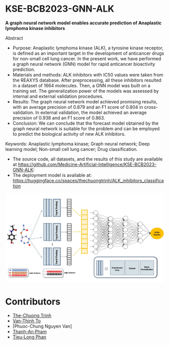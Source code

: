 # KSE-BCB2023-GNN-ALK

**A graph neural network model enables accurate prediction of Anaplastic lymphoma kinase inhibitors**

Abstract
- Purpose: Anaplastic lymphoma kinase (ALK), a tyrosine kinase receptor, is defined as an important target in the development of anticancer drugs for non-small cell lung cancer. In the present work, we have performed a graph neural network (GNN) model for rapid anticancer bioactivity prediction.
- Materials and methods: ALK inhibitors with IC50 values were taken from the REAXYS database. After preprocessing, all these inhibitors resulted in a dataset of 1664 molecules. Then, a GNN model was built on a training set. The generalization power of the models was assessed by internal and external validation procedures.
- Results: The graph neural network model achieved promising results, with an average precision of 0.879 and an F1 score of 0.804 in cross-validation. In external validation, the model achieved an average precision of 0.938 and an F1 score of 0.863.
- Conclusion: We can conclude that the forecast model obtained by the graph neural network is suitable for the problem and can be employed to predict the biological activity of new ALK inhibitors. 

Keywords: Anaplastic lymphoma kinase; Graph neural network; Deep learning model; Non-small cell lung cancer; Drug classification.

- The source code, all datasets, and the results of this study are available at https://github.com/Medicine-Artificial-Intelligence/KSE-BCB2023-GNN-ALK: 
- The deployment model is available at: https://huggingface.co/spaces/thechuongtrinh/ALK_inhibitors_classification


![screenshot](./Image/Fig3.jpg)

# Contributors
- [The-Chuong Trinh](https://trinhthechuong.github.io/)
- [Van-Thinh To](https://thinhump.github.io/)
- [Phuoc-Chung Nguyen Van]
- [Thanh-An Pham](https://github.com/anpham2209)
- [Tieu-Long Phan](https://tieulongphan.github.io/)